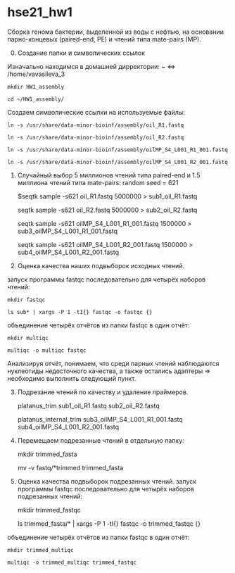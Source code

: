 # hse21_hw1
Сборка генома бактерии, выделенной из воды с нефтью, на основании парно-концевых (paired-end, PE) и чтений типа mate-pairs (MP).

0. Создание папки и символических ссылок

Изначально находимся в домашней дирректории: ~ <=> /home/vavasileva_3

    mkdir HW1_assembly
    
    cd ~/HW1_assembly/

Создаем символические ссылки на используемые файлы:

    ln -s /usr/share/data-minor-bioinf/assembly/oil_R1.fastq
    
    ln -s /usr/share/data-minor-bioinf/assembly/oil_R2.fastq
    
    ln -s /usr/share/data-minor-bioinf/assembly/oilMP_S4_L001_R1_001.fastq
    
    ln -s /usr/share/data-minor-bioinf/assembly/oilMP_S4_L001_R2_001.fastq

1. Случайный выбор 5 миллионов чтений типа paired-end и 1.5 миллиона чтений типа mate-pairs:
random seed = 621

    $seqtk sample -s621 oil_R1.fastq 5000000 > sub1_oil_R1.fastq
    
    seqtk sample -s621 oil_R2.fastq 5000000 > sub2_oil_R2.fastq
    
    seqtk sample -s621 oilMP_S4_L001_R1_001.fastq 1500000 > sub3_oilMP_S4_L001_R1_001.fastq
    
    seqtk sample -s621 oilMP_S4_L001_R2_001.fastq 1500000 > sub4_oilMP_S4_L001_R2_001.fastq

2. Оценка качества наших подвыборок исходных чтений.

запуск программы fastqc последовательно для четырёх наборов чтений:

    mkdir fastqc
    
    ls sub* | xargs -P 1 -tI{} fastqc -o fastqc {}

объединение четырёх отчётов из папки fastqc в один отчёт:

    mkdir multiqc
    
    multiqc -o multiqc fastqc

Анализируя отчёт, понимаем, что среди парных чтений наблюдаются нуклеотиды недосточного качества, а также остались адаптеры => необходимо выполнить следующий пункт.

3. Подрезание чтений по качеству и удаление праймеров.

    platanus_trim sub1_oil_R1.fastq sub2_oil_R2.fastq
    
    platanus_internal_trim sub3_oilMP_S4_L001_R1_001.fastq sub4_oilMP_S4_L001_R2_001.fastq

4. Перемещаем подрезанные чтений в отдельную папку:

    mkdir trimmed_fasta
    
    mv -v fastq/*trimmed trimmed_fasta

5. Оценка качества подвыборок подрезанных чтений.
запуск программы fastqc последовательно для четырёх наборов подрезанных чтений:

    mkdir trimmed_fastqc
    
    ls trimmed_fasta/* | xargs -P 1 -tI{} fastqc -o trimmed_fastqc {}

объединение четырёх отчётов из папки fastqc в один отчёт:

    mkdir trimmed_multiqc
    
    multiqc -o trimmed_multiqc trimmed_fastqc

